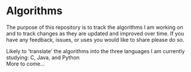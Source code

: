 # Algorithms

The purpose of this repository is to track the algorithms I am working on and to track changes as they are updated and improved over time. 
If you have any feedback, issues, or uses you would like to share please do so.

Likely to 'translate' the algorithms into the three languages I am currently studying: C, Java, and Python  
More to come...
